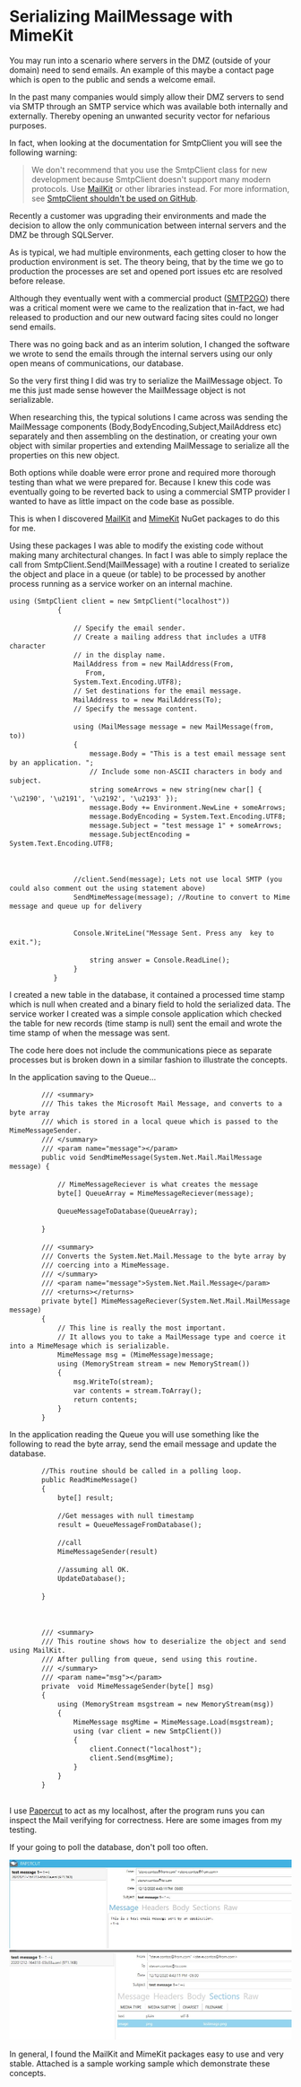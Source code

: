 # Serializing MailMessage with MimeKit

You may run into a scenario where servers in the DMZ (outside of your domain) need to send emails.
An example of this maybe a contact page which is open to the public and sends a welcome email.

In the past many companies would simply allow their DMZ servers to send via SMTP through an SMTP service which was available both internally and externally. Thereby opening an unwanted security vector for nefarious purposes.

In fact, when looking at the documentation for SmtpClient you will see the following warning:
> We don't recommend that you use the SmtpClient class for new development because SmtpClient doesn't support many modern protocols. Use [MailKit](https://github.com/jstedfast/MailKit) or other libraries instead. For more information, see [SmtpClient shouldn't be used on GitHub](https://github.com/dotnet/platform-compat/blob/master/docs/DE0005.md).

Recently a customer was upgrading their environments and made the decision to allow the only communication between internal servers and the DMZ be through SQLServer.


As is typical, we had multiple environments, each getting closer to how the production environment is set. The theory being, that by the time we go to production the processes are set and opened port issues etc are resolved before release. 

Although they eventually went with a commercial product ([SMTP2GO](https://SMTP2GO.com)) there was a critical moment were we came to the realization that in-fact, we had released to production and our new outward facing sites could no longer send emails.

There was no going back and as an interim solution, I changed the software we wrote to send the emails through the internal servers using our only open means of communications, our database.

So the very first thing I did was try to serialize the MailMessage object. To me this just made sense however the MailMessage object is not serializable.

When researching this, the typical solutions I came across was sending the MailMessage components (Body,BodyEncoding,Subject,MailAddress etc) separately and then assembling on the destination, or creating your own object with similar properties and extending MailMessage to serialize all the properties on this new object.

Both options while doable were error prone and required more thorough testing than what we were prepared for. Because I knew this code was eventually going to be reverted back to using a commercial SMTP provider I wanted to have as little impact on the code base as possible.

This is when I discovered [MailKit](https://www.nuget.org/packages/MailKit/) and [MimeKit](https://www.nuget.org/packages/MimeKit/) NuGet packages to do this for me.

Using these packages I was able to modify the existing code without making many architectural changes. In fact I was able to simply replace the call from SmtpClient.Send(MailMessage) with a routine I created to serialize the object and place in a queue (or table) to be processed by another process running as a service worker on an internal machine.
```
using (SmtpClient client = new SmtpClient("localhost"))
            {

                // Specify the email sender.
                // Create a mailing address that includes a UTF8 character
                // in the display name.
                MailAddress from = new MailAddress(From,
                   From,
                System.Text.Encoding.UTF8);
                // Set destinations for the email message.
                MailAddress to = new MailAddress(To);
                // Specify the message content.

                using (MailMessage message = new MailMessage(from, to))
                {
                    message.Body = "This is a test email message sent by an application. ";
                    // Include some non-ASCII characters in body and subject.
                    string someArrows = new string(new char[] { '\u2190', '\u2191', '\u2192', '\u2193' });
                    message.Body += Environment.NewLine + someArrows;
                    message.BodyEncoding = System.Text.Encoding.UTF8;
                    message.Subject = "test message 1" + someArrows;
                    message.SubjectEncoding = System.Text.Encoding.UTF8;



                //client.Send(message); Lets not use local SMTP (you could also comment out the using statement above)
                SendMimeMessage(message); //Routine to convert to Mime message and queue up for delivery


                Console.WriteLine("Message Sent. Press any  key to exit.");

                    string answer = Console.ReadLine();
                }
           } 

```

I created a new table in the database, it contained a processed time stamp which is null when created and a binary field to hold the serialized data. The service worker I created was a simple console application which checked the table for new records (time stamp is null) sent the email and wrote the time stamp of when the message was sent.

The code here does not include the communications piece as separate processes but is broken down in a similar fashion to illustrate the concepts.

In the application saving to the Queue...
```
        /// <summary>
        /// This takes the Microsoft Mail Message, and converts to a byte array
        /// which is stored in a local queue which is passed to the MimeMessageSender.
        /// </summary>
        /// <param name="message"></param>
        public void SendMimeMessage(System.Net.Mail.MailMessage message) {

            // MimeMessageReciever is what creates the message
            byte[] QueueArray = MimeMessageReciever(message);

            QueueMessageToDatabase(QueueArray);

        }

        /// <summary>
        /// Converts the System.Net.Mail.Message to the byte array by
        /// coercing into a MimeMessage.
        /// </summary>
        /// <param name="message">System.Net.Mail.Message</param>
        /// <returns></returns>
        private byte[] MimeMessageReciever(System.Net.Mail.MailMessage message)
        {
            // This line is really the most important.
            // It allows you to take a MailMessage type and coerce it into a MimeMesage which is serializable.
            MimeMessage msg = (MimeMessage)message;
            using (MemoryStream stream = new MemoryStream())
            {
                msg.WriteTo(stream);
                var contents = stream.ToArray();
                return contents;
            }
        }
```

In the application reading the Queue you will use something like the following to read the byte array, 
send the email message and update the database.

```
        //This routine should be called in a polling loop.
        public ReadMimeMessage()
        {
            byte[] result;            
            
            //Get messages with null timestamp
            result = QueueMessageFromDatabase();

            //call 
            MimeMessageSender(result)

            //assuming all OK.
            UpdateDatabase();

        }



        /// <summary>
        /// This routine shows how to deserialize the object and send using MailKit.
        /// After pulling from queue, send using this routine.
        /// </summary>
        /// <param name="msg"></param>
        private  void MimeMessageSender(byte[] msg)
        {
            using (MemoryStream msgstream = new MemoryStream(msg))
            {
                MimeMessage msgMime = MimeMessage.Load(msgstream);
                using (var client = new SmtpClient())
                {
                    client.Connect("localhost");
                    client.Send(msgMime);
                }
            }
        }


```

I use [Papercut](https://github.com/ChangemakerStudios/Papercut) 
to act as my localhost, after the program runs you can inspect the Mail verifying for correctness. Here are some images from my testing.

If your going to poll the database, don't poll too often.


![Papercut Message](EmailMsg.jpg)
![Papercut Attachment](EmailMsgAttachment.jpg)

In general, I found the MailKit and MimeKit packages easy to use and very stable.
Attached is a sample working sample which demonstrate these concepts.